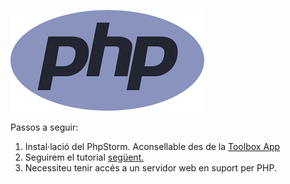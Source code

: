 ![Intro a PHP](images/1280px-PHP-logo.svg.png  "PHP")

Passos a seguir:

1. Instal·lació del PhpStorm. Aconsellable des de la [Toolbox App](https://www.jetbrains.com/toolbox-app/) 
2. Seguirem el tutorial [següent.](https://phpenthusiast.com/) 
1. Necessiteu tenir accés a un servidor web en suport per PHP.
